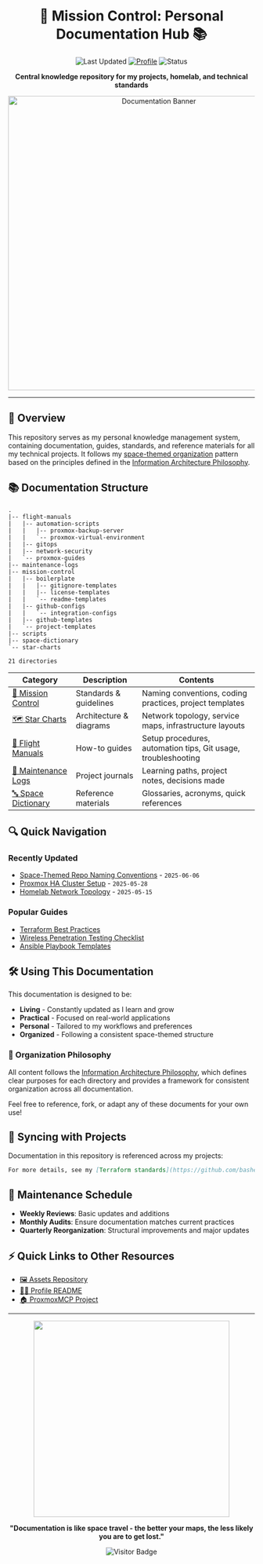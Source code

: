 <div align="center">
  
# 🚀 Mission Control: Personal Documentation Hub 📚

![Last Updated](https://img.shields.io/badge/Last%20Updated-2025-06-06-success)
[![Profile](https://img.shields.io/badge/GitHub-basher83-181717?style=flat&logo=github)](https://github.com/basher83)
![Status](https://img.shields.io/badge/Status-Active-brightgreen)

**Central knowledge repository for my projects, homelab, and technical standards**

<img src="https://raw.githubusercontent.com/basher83/assets/main/banners/docs-banner.png" width="600" alt="Documentation Banner">

</div>

---

## 🔭 Overview

This repository serves as my personal knowledge management system, containing documentation, guides, standards, and reference materials for all my technical projects. It follows my [space-themed organization](./mission-control/repo-naming-conventions.md) pattern based on the principles defined in the [Information Architecture Philosophy](./mission-control/information-architecture.md).

## 📚 Documentation Structure

<!-- TREE-START -->
```plaintext
.
|-- flight-manuals
|   |-- automation-scripts
|   |   |-- proxmox-backup-server
|   |   `-- proxmox-virtual-environment
|   |-- gitops
|   |-- network-security
|   `-- proxmox-guides
|-- maintenance-logs
|-- mission-control
|   |-- boilerplate
|   |   |-- gitignore-templates
|   |   |-- license-templates
|   |   `-- readme-templates
|   |-- github-configs
|   |   `-- integration-configs
|   |-- github-templates
|   `-- project-templates
|-- scripts
|-- space-dictionary
`-- star-charts

21 directories
```
<!-- TREE-END -->

| Category                                   | Description             | Contents                                                      |
| ------------------------------------------ | ----------------------- | ------------------------------------------------------------- |
| [📏 Mission Control](./mission-control/)   | Standards & guidelines  | Naming conventions, coding practices, project templates       |
| [🗺️ Star Charts](./star-charts/)           | Architecture & diagrams | Network topology, service maps, infrastructure layouts        |
| [📖 Flight Manuals](./flight-manuals/)     | How-to guides           | Setup procedures, automation tips, Git usage, troubleshooting |
| [📝 Maintenance Logs](./maintenance-logs/) | Project journals        | Learning paths, project notes, decisions made                 |
| [🔤 Space Dictionary](./space-dictionary/) | Reference materials     | Glossaries, acronyms, quick references                        |

## 🔍 Quick Navigation

### Recently Updated

- [Space-Themed Repo Naming Conventions](./mission-control/repo-naming-conventions.md) - `2025-06-06`
- [Proxmox HA Cluster Setup](./flight-manuals/proxmox-guides/ha-cluster-setup.md) - `2025-05-28`
- [Homelab Network Topology](./star-charts/homelab-topology.md) - `2025-05-15`

### Popular Guides

- [Terraform Best Practices](./mission-control/coding-standards.md#terraform)
- [Wireless Penetration Testing Checklist](./flight-manuals/network-security/wireless-pentesting.md)
- [Ansible Playbook Templates](./mission-control/project-templates/ansible/)

## 🛠️ Using This Documentation

This documentation is designed to be:

- **Living** - Constantly updated as I learn and grow
- **Practical** - Focused on real-world applications
- **Personal** - Tailored to my workflows and preferences
- **Organized** - Following a consistent space-themed structure

### 📐 Organization Philosophy

All content follows the [Information Architecture Philosophy](./mission-control/information-architecture.md), which defines clear purposes for each directory and provides a framework for consistent organization across all documentation.

Feel free to reference, fork, or adapt any of these documents for your own use!

## 🔄 Syncing with Projects

Documentation in this repository is referenced across my projects:

```markdown
For more details, see my [Terraform standards](https://github.com/basher83/docs/blob/main/mission-control/coding-standards.md#terraform).
```

## 📅 Maintenance Schedule

- **Weekly Reviews**: Basic updates and additions
- **Monthly Audits**: Ensure documentation matches current practices
- **Quarterly Reorganization**: Structural improvements and major updates

## ⚡ Quick Links to Other Resources

- [🖼️ Assets Repository](https://github.com/basher83/assets)
- [👨‍💻 Profile README](https://github.com/basher83/basher83)
- [🏠 ProxmoxMCP Project](https://github.com/basher83/ProxmoxMCP)

---

<div align="center">

<img src="https://raw.githubusercontent.com/basher83/assets/main/space-gifs/docs-footer.gif" width="400">

**"Documentation is like space travel - the better your maps, the less likely you are to get lost."**

![Visitor Badge](https://visitor-badge.laobi.icu/badge?page_id=basher83.docs)

</div>
